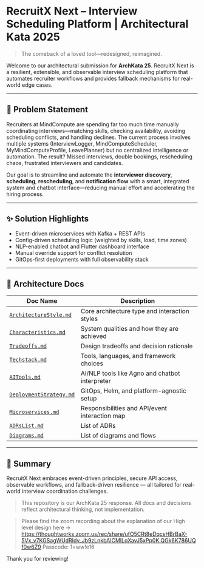 # RecruitX Next – Interview Scheduling Platform | Architectural Kata 2025

> The comeback of a loved tool—redesigned, reimagined.

Welcome to our architectural submission for **ArchKata 25**. RecruitX Next is a resilient, extensible, and observable
interview scheduling platform that automates recruiter workflows and provides fallback mechanisms for real-world edge
cases.

---

## 📌 Problem Statement

Recruiters at MindCompute are spending far too much time manually coordinating interviews—matching skills, checking
availability, avoiding scheduling conflicts, and handling declines. The current process involves multiple systems
(InterviewLogger, MindComputeScheduler, MyMindComputeProfile, LeavePlanner) but no centralized intelligence or automation. The result? Missed
interviews, double bookings, rescheduling chaos, frustrated interviewers and candidates.

Our goal is to streamline and automate the **interviewer discovery**, **scheduling**, **rescheduling**, and
**notification flow** with a smart, integrated system and chatbot interface—reducing manual effort and accelerating
the hiring process.

---

## ✨ Solution Highlights

- Event-driven microservices with Kafka + REST APIs
- Config-driven scheduling logic (weighted by skills, load, time zones)
- NLP-enabled chatbot and Flutter dashboard interface
- Manual override support for conflict resolution
- GitOps-first deployments with full observability stack

---

## 📁 Architecture Docs

| Doc Name                                                | Description                                    |
|---------------------------------------------------------|------------------------------------------------|
| [`ArchitectureStyle.md`](./docs/ArchitectureStyle.md)   | Core architecture type and interaction styles  |
| [`Characteristics.md`](./docs/Characteristics.md)       | System qualities and how they are achieved     |
| [`Tradeoffs.md`](./docs/Tradeoffs.md)                   | Design tradeoffs and decision rationale        |
| [`Techstack.md`](./docs/Techstack.md)                   | Tools, languages, and framework choices        |
| [`AITools.md`](./docs/AITools.md)                       | AI/NLP tools like Agno and chatbot interpreter |
| [`DeploymentStrategy.md`](./docs/DeploymentStrategy.md) | GitOps, Helm, and platform-agnostic setup      |
| [`Microservices.md`](./docs/Microservices.md)           | Responsibilities and API/event interaction map |
| [`ADRsList.md`](./docs/ADRsList.md)                     | List of ADRs                                   |
| [`Diagrams.md`](./docs/Diagrams.md)                     | List of diagrams and flows                     |

---

## 🧠 Summary

RecruitX Next embraces event-driven principles, secure API access, observable workflows, and fallback-driven
resilience — all tailored for real-world interview coordination challenges.

> This repository is our ArchKata 25 response. All docs and decisions reflect architectural thinking, not
> implementation.

> Please find the zoom recording about the explanation of our High level design here ->
> https://thoughtworks.zoom.us/rec/share/ufO5CRt8eDqcsHBrBaX-5Vx_v7KGSagWUdRIdv_Jb9zLnkbAICMlLqXavJ5xPp0K.QGk6K786UQf0w6Z9
> Passcode: 1=ww!e16

Thank you for reviewing!

